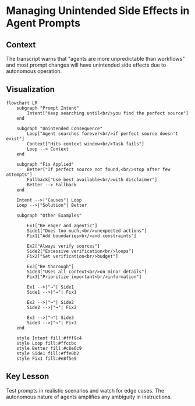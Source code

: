 # Managing Unintended Side Effects in Agent Prompts

## Context
The transcript warns that "agents are more unpredictable than workflows" and most prompt changes will have unintended side effects due to autonomous operation.

## Visualization

```mermaid
flowchart LR
    subgraph "Prompt Intent"
        Intent["Keep searching until<br/>you find the perfect source"]
    end
    
    subgraph "Unintended Consequence"
        Loop["Agent searches forever<br/>if perfect source doesn't exist"]
        Context["Hits context window<br/>Task fails"]
        Loop --> Context
    end
    
    subgraph "Fix Applied"
        Better["If perfect source not found,<br/>stop after few attempts"]
        Fallback["Use best available<br/>with disclaimer"]
        Better --> Fallback
    end
    
    Intent -->|"Causes"| Loop
    Loop -->|"Solution"| Better
    
    subgraph "Other Examples"
    
        Ex1["Be eager and agentic"]
        Side1["Does too much,<br/>unexpected actions"]
        Fix1["Add boundaries<br/>and constraints"]
        
        Ex2["Always verify sources"]
        Side2["Excessive verification<br/>loops"]
        Fix2["Set verification<br/>budget"]
        
        Ex3["Be thorough"]
        Side3["Uses all context<br/>on minor details"]
        Fix3["Prioritize important<br/>information"]
        
        Ex1 -->|"→"| Side1
        Side1 -->|"→"| Fix1
        
        Ex2 -->|"→"| Side2
        Side2 -->|"→"| Fix2
        
        Ex3 -->|"→"| Side3
        Side3 -->|"→"| Fix3
    end
    
    style Intent fill:#fff9c4
    style Loop fill:#ffccbc
    style Better fill:#c8e6c9
    style Side1 fill:#ffe0b2
    style Fix1 fill:#e8f5e9
```

## Key Lesson
Test prompts in realistic scenarios and watch for edge cases. The autonomous nature of agents amplifies any ambiguity in instructions.